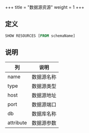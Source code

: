 +++
title = "数据源资源"
weight = 1
+++

## 定义

```sql
SHOW RESOURCES [FROM schemaName]  
```

## 说明

| 列        | 说明       |
| --------- | ---------- |
| name      | 数据源名称 |
| type      | 数据源类型 |
| host      | 数据源地址 |
| port      | 数据源端口 |
| db        | 数据库名称 |
| attribute | 数据源参数 |
